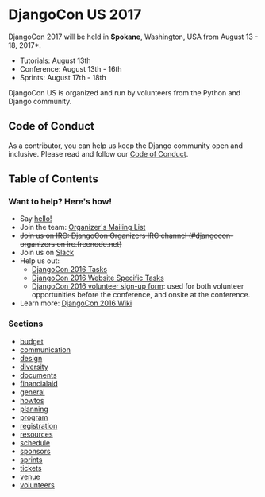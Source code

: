# DjangoCon US 2017

DjangoCon 2017 will be held in **Spokane**, Washington, USA from August 13 - 18, 2017*.

- Tutorials: August 13th
- Conference: August 13th - 16th
- Sprints: August 17th - 18th

DjangoCon US is organized and run by volunteers from the Python and Django community.

## Code of Conduct

As a contributor, you can help us keep the Django community open and inclusive.
Please read and follow our [Code of Conduct](https://www.djangoproject.com/conduct/).

## Table of Contents

### Want to help? Here's how!

- Say [hello!](mailto:hello@djangocon.us)
- Join the team: [Organizer's Mailing List](https://groups.google.com/forum/#!forum/djangocon-organizers)
- ~~Join us on IRC: DjangoCon Organizers IRC channel (#djangocon-organizers on irc.freenode.net)~~
- Join us on [Slack](https://djangoconus.slack.com/)
- Help us out:
    - [DjangoCon 2016 Tasks](https://github.com/djangocon/djangocon-us-docs/issues)
    - [DjangoCon 2016 Website Specific Tasks](https://github.com/djangocon/2016.djangocon.us/issues)
    - [DjangoCon 2016 volunteer sign-up form](http://eepurl.com/bUzUfr): used for both volunteer opportunities before the conference, and onsite at the conference. 
- Learn more: [DjangoCon 2016 Wiki](https://github.com/djangocon/djangocon-us-docs/wiki)

### Sections

- [budget](budget/README.md)
- [communication](communication/README.md)
- [design](design/README.md)
- [diversity](diversity/README.md)
- [documents](documents/README.md)
- [financialaid](financialaid/README.md)
- [general](general/README.md)
- [howtos](howtos/README.md)
- [planning](planning/README.md)
- [program](program/README.md)
- [registration](registration/README.md)
- [resources](resources/README.md)
- [schedule](schedule/README.md)
- [sponsors](sponsors/README.md)
- [sprints](sprints/README.md)
- [tickets](tickets/README.md)
- [venue](venue/README.md)
- [volunteers](volunteers/README.md)
